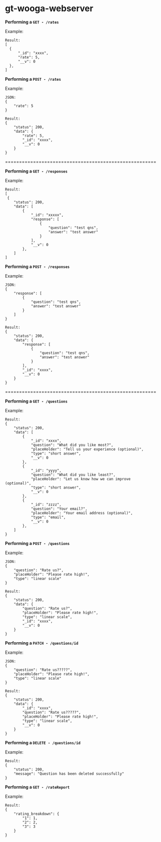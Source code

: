 # gt-wooga-webserver

<b>Performing a `GET - /rates`</b>

Example:
```
Result: 
[
  {
      "_id": "xxxx",
      "rate": 5,
      "__v": 0
  },
]
```

<b>Performing a `POST - /rates`</b>

Example:
```
JSON: 
{
    "rate": 5
}

Result:
{
    "status": 200,
    "data": {
        "rate": 5,
        "_id": "xxxx",
        "__v": 0
    }
}
```
======================================================

<b>Performing a `GET - /responses`</b>

Example:
```
Result: 
[
 {
    "status": 200,
    "data": [
        {
            "_id": "xxxxx",
            "response": [
                {
                    "question": "test qns",
                    "answer": "test answer"
                }
            ],
            "__v": 0
        },
    ]
]
```

<b>Performing a `POST - /responses`</b>

Example:
```
JSON: 
{
    "response": [
        {
            "question": "test qns",
            "answer": "test answer"
        }
    ]
}

Result:
{
    "status": 200,
    "data": {
        "response": [
            {
                "question": "test qns",
                "answer": "test answer"
            }
        ],
        "_id": "xxxx",
        "__v": 0
    }
}
```
======================================================

<b>Performing a `GET - /questions` </b>

Example:
```
Result: 
{
    "status": 200,
    "data": [
        {
            "_id": "xxxx",
            "question": "What did you like most?",
            "placeHolder": "Tell us your experience (optional)",
            "type": "short answer",
            "__v": 0
        },
        {
            "_id": "yyyy",
            "question": "What did you like least?",
            "placeHolder": "Let us know how we can improve (optional)",
            "type": "short answer",
            "__v": 0
        },
        {
            "_id": "zzzz",
            "question": "Your email?",
            "placeHolder": "Your email address (optional)",
            "type": "email",
            "__v": 0
        },
    ]
}
```

<b>Performing a `POST - /questions`</b>

Example:
```
JSON: 
{
    "question": "Rate us?",
    "placeHolder": "Please rate high!",
    "type": "linear scale"
}

Result:
{
    "status": 200,
    "data": {
        "question": "Rate us?",
        "placeHolder": "Please rate high!",
        "type": "linear scale",
        "_id": "xxxx",
        "__v": 0
    }
}
```
<b>Performing a `PATCH - /questions/id`</b>

Example:
```
JSON: 
{
    "question": "Rate us?????",
    "placeHolder": "Please rate high!",
    "type": "linear scale"
}

Result:
{
    "status": 200,
    "data": {
        "_id": "xxxx",
        "question": "Rate us?????",
        "placeHolder": "Please rate high!",
        "type": "linear scale",
        "__v": 0
    }
}
```
<b>Performing a `DELETE - /questions/id`</b>

Example:
```
Result:
{
    "status": 200,
    "message": "Question has been deleted successfully"
}
```

<b>Performing a `GET - /rateReport`</b>

Example:
```
Result:
{
    "rating_breakdown": {
        "1": 1,
        "2": 2,
        "3": 3
    }
}
```
